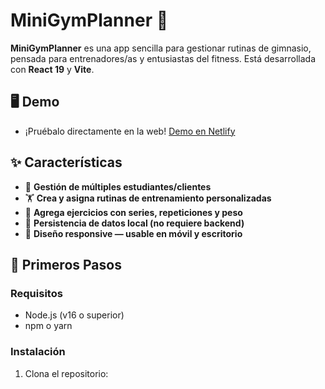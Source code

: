 
# MiniGymPlanner 💪

**MiniGymPlanner** es una app sencilla para gestionar rutinas de gimnasio, pensada para entrenadores/as y entusiastas del fitness. Está desarrollada con **React 19** y **Vite**.

## 🖥️ Demo

- ¡Pruébalo directamente en la web! [Demo en Netlify](https://minigymplanner.netlify.app/)

## ✨ Características

- 👥 **Gestión de múltiples estudiantes/clientes**
- 🏋️ **Crea y asigna rutinas de entrenamiento personalizadas**
- 📝 **Agrega ejercicios con series, repeticiones y peso**
- 💾 **Persistencia de datos local (no requiere backend)**
- 📱 **Diseño responsive — usable en móvil y escritorio**

## 🚀 Primeros Pasos

### Requisitos

- Node.js (v16 o superior)
- npm o yarn

### Instalación

1. Clona el repositorio:


